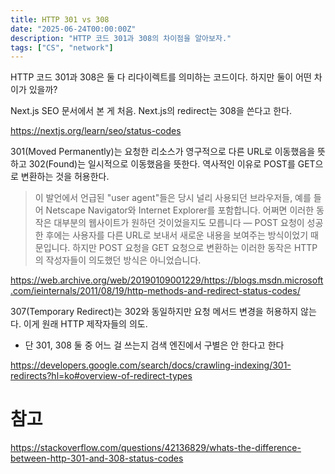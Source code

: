 ```yaml
---
title: HTTP 301 vs 308
date: "2025-06-24T00:00:00Z"
description: "HTTP 코드 301과 308의 차이점을 알아보자."
tags: ["CS", "network"]
---
```


HTTP 코드 301과 308은 둘 다 리다이렉트를 의미하는 코드이다. 하지만 둘이 어떤 차이가 있을까?

Next.js SEO 문서에서 본 게 처음. Next.js의 redirect는 308을 쓴다고 한다.

https://nextjs.org/learn/seo/status-codes

301(Moved Permanently)는 요청한 리소스가 영구적으로 다른 URL로 이동했음을 뜻하고 302(Found)는 일시적으로 이동했음을 뜻한다. 역사적인 이유로 POST를 GET으로 변환하는 것을 허용한다.

> 이 발언에서 언급된 "user agent"들은 당시 널리 사용되던 브라우저들, 예를 들어 Netscape Navigator와 Internet Explorer를 포함합니다. 어쩌면 이러한 동작은 대부분의 웹사이트가 원하던 것이었을지도 모릅니다 — POST 요청이 성공한 후에는 사용자를 다른 URL로 보내서 새로운 내용을 보여주는 방식이었기 때문입니다. 하지만 POST 요청을 GET 요청으로 변환하는 이러한 동작은 HTTP의 작성자들이 의도했던 방식은 아니었습니다.

https://web.archive.org/web/20190109001229/https://blogs.msdn.microsoft.com/ieinternals/2011/08/19/http-methods-and-redirect-status-codes/

307(Temporary Redirect)는 302와 동일하지만 요청 메서드 변경을 허용하지 않는다. 이게 원래 HTTP 제작자들의 의도.

* 단 301, 308 둘 중 어느 걸 쓰는지 검색 엔진에서 구별은 안 한다고 한다

https://developers.google.com/search/docs/crawling-indexing/301-redirects?hl=ko#overview-of-redirect-types

# 참고

https://stackoverflow.com/questions/42136829/whats-the-difference-between-http-301-and-308-status-codes